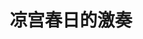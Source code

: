 ---
logo: images/video/凉宫春日的激奏.jpg
title: 凉宫春日的激奏
subTitle: 于2007年3月18日在大宫sonic-city举行的以动画声优演出为主的凉宫春日主题演唱会，BD于2007年7月27日发售

category: 映像

hasResource: true
downloadList:
  - intro: 1920x1080
    size: 6.11GB
    link: https://pan.baidu.com/s/1EzZywU6A_lcQKCfqRvPfeA
  - intro: 分割版 上
    size: 643MB
    link: https://pan.baidu.com/s/1EzZywU6A_lcQKCfqRvPfeA
  - intro: 分割版 中
    size: 1.1GB
    link: https://pan.baidu.com/s/1EzZywU6A_lcQKCfqRvPfeA
  - intro: 分割版 下
    size: 1.4GB
    link: https://pan.baidu.com/s/1EzZywU6A_lcQKCfqRvPfeA
  - intro: 字幕1
    size: 43KB
    link: https://pan.baidu.com/s/1EzZywU6A_lcQKCfqRvPfeA
  - intro: 字幕2(SOSG)
    size: 76KB
    link: https://pan.baidu.com/s/1EzZywU6A_lcQKCfqRvPfeA
  - intro: 映像特典
    size: 25.8MB
    link: https://pan.baidu.com/s/1EzZywU6A_lcQKCfqRvPfeA
  - intro: 云盘 提取码:4avb
    size: 
    link: https://pan.baidu.com/s/1EzZywU6A_lcQKCfqRvPfeA

downloadContent: |
  于2007年3月18日在大宫sonic-city举行的以动画声优演出为主的凉宫春日主题演唱会，BD于2007年7月27日发售。<br>
  节目单：<br>
  出演者绍介<br>
  名场面集1<br>
  名场面集2<br>
  凉宫ハルヒの寸剧<br>
  カゲアナ<br>
  鹤屋さん<br>
  キョン<br>
  朝比奈みくる<br>
  古泉一树<br>
  长门有希<br>
  凉宫ハルヒ<br>
  1 恋のミクル伝说<br>
  2 冒険でしょでしょ？<br>
  3 风読みリボン<br>
  4 雪、无音、窓辺にて<br>
  5 SELECT？<br>
  6 パラレルDays<br>
  7 见つけてHappy Life<br>
  8 青春いいじゃないかっ<br>
  9 COOL EDITION<br>
  10 God knows<br>
  11 Lost my music<br>
  12 まっがーれスペクタクル<br>
  13 倦怠ライフリターンズ!<br>
  14 最强パレパレード<br>
  15 うぇるかむUNKNOWN<br>
  16 ハレ晴レユカイ<br>
  17 （アンコール） ハレ晴レユカイ（SOS団の5人）<br>
  18 最后の挨拶<br>
  19 エピローグ<br><br>
  PS：<br>
  分隔版 上：访谈+短剧<br>
  分隔版 中＆下：Live<br>
  分隔版版权属于:VCB-Studio<br>
  文件地址:https://vcb-s.com/archives/11328
---